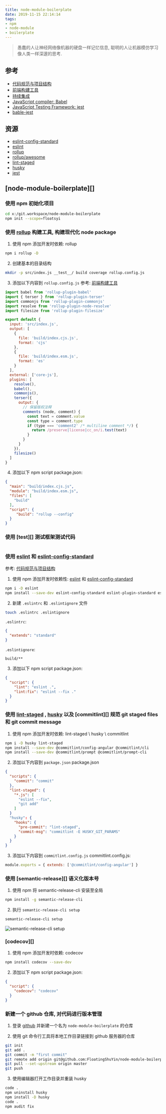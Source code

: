 ```yaml
---
title: node-module-boilerplate
date: 2019-11-15 22:14:14
tags:
- npm
- node-module
- boilerplate
---
```


> 愚蠢的人让神经网络像机器的硬盘一样记忆信息, 聪明的人让机器模仿学习像人类一样深邃的思考.

[代码规范与项目结构]: https://floatsyi.com/2019/09/26/%E4%BB%A3%E7%A0%81%E8%A7%84%E8%8C%83%E4%B8%8E%E9%A1%B9%E7%9B%AE%E7%BB%93%E6%9E%84/
[前端构建工具]: https://floatsyi.com/2019/10/06/%E5%89%8D%E7%AB%AF%E6%9E%84%E5%BB%BA%E5%B7%A5%E5%85%B7/
[持续集成]: https://floatsyi.com/2019/11/09/%E6%8C%81%E7%BB%AD%E9%9B%86%E6%88%90/
[JavaScript compiler: Babel]: https://floatsyi.com/2019/11/13/JavaScript-compiler-Babel/
[JavaScript Testing Framework: jest]: https://floatsyi.com/2019/11/13/JavaScript-Testing-Framework-jest/
[bable-jest]: https://floatsyi.com/2019/11/14/bable-jest/

[eslint-config-standard]: https://github.com/standard/eslint-config-standard
[eslint]: https://github.com/eslint/eslint
[rollup]: https://www.rollupjs.org/guide/en/
[rollup/awesome]: https://github.com/rollup/awesome
[lint-staged]: https://github.com/okonet/lint-staged
[husky]: https://github.com/typicode/husky
[chalk]: https://github.com/chalk/chalk
[github]: https://github.com/
[jest]: https://github.com/facebook/jest


## 参考
- [代码规范与项目结构][]
- [前端构建工具][]
- [持续集成][]
- [JavaScript compiler: Babel][]
- [JavaScript Testing Framework: jest][]
- [bable-jest][]

## 资源
- [eslint-config-standard][]
- [eslint][]
- [rollup][]
- [rollup/awesome][]
- [lint-staged][]
- [husky][]
- [jest][]

## [node-module-boilerplate][]

### 使用 npm 初始化项目
```bash
cd x:/git.workspace/node-module-boilerplate
npm init --scope=floatsyi
```

### 使用 [rollup][] 构建工具, 构建现代化 node package

1. 使用 npm 添加开发时依赖: rollup
```bash
npm i rollup -D
```

2. 创建基本的目录结构
```bash
mkdir -p src/index.js __test__/ build coverage rollup.config.js
```

3. 添加以下内容到 `rollup.config.js`
参考: [前端构建工具][]
```js
import babel from 'rollup-plugin-babel'
import { terser } from 'rollup-plugin-terser'
import commonjs from 'rollup-plugin-commonjs'
import resolve from 'rollup-plugin-node-resolve'
import filesize from 'rollup-plugin-filesize'

export default {
  input: 'src/index.js',
  output: [
    {
      file: 'build/index.cjs.js',
      format: 'cjs'
    },
    {
      file: 'build/index.esm.js',
      format: 'es'
    }
  ],
  external: ['core-js'],
  plugins: [
    resolve(),
    babel(),
    commonjs(),
    terser({
      output: {
        // 保留版权注释
        comments (node, comment) {
          const text = comment.value
          const type = comment.type
          if (type === 'comment2' /* multiline comment */) {
            return /preserve|license|cc_on/i.test(text)
          }
        }
      }
    }),
    filesize()
  ]
}
```

4. 添加以下 npm script
package.json:
```json
{
  "main": "build/index.cjs.js",
  "module": "build/index.esm.js",
  "files": [
    "build"
  ],
  "script": {
     "build": "rollup --config"
  }
}
```

### 使用 [test][] 测试框架测试代码

```
```

### 使用 [eslint][] 和 [eslint-config-standard][]
参考: [代码规范与项目结构][]
1. 使用 npm 添加开发时依赖性: [eslint][] 和 [eslint-config-standard][]
```bash
npm i -D eslint
npm install --save-dev eslint-config-standard eslint-plugin-standard eslint-plugin-promise eslint-plugin-import eslint-plugin-node
```

2. 新建 `.eslintrc` 和 `.eslintignore` 文件
```bash
touch .eslintrc .eslintignore
```
  `.eslintrc`:
  ```json
  {
    "extends": "standard"
  }
  ```
  `.eslintignore`:
  ```
  build/**
  ```

3. 添加以下 npm script
package.json:
```json
{
  "script": {
    "lint": "eslint .",
    "lint:fix": "eslint --fix ."
  }
}
```

### 使用 [lint-staged][] , [husky][] 以及 [commitlint][] 规范 git staged files 和 git commit message
1. 使用 npm 添加开发时依赖: lint-staged \ husky \ commitlint
```bash
npm i -D husky lint-staged
npm install --save-dev @commitlint/config-angular @commitlint/cli
npm install --save-dev @commitlint/prompt @commitlint/prompt-cli
```

2. 添加以下内容到 `package.json`
package.json
```json
{
  "scripts": {
    "commit": "commit"
  },
  "lint-staged": {
    "*.js": [
      "eslint --fix",
      "git add"
    ]
  }
  "husky": {
    "hooks": {
      "pre-commit": "lint-staged",
      "commit-msg": "commitlint -E HUSKY_GIT_PARAMS"
    }
  }
}
```

3. 添加以下内容到 `commitlint.config.js`
commitlint.config.js:
```js
module.exports = { extends: ['@commitlint/config-angular'] }
```

### 使用 [semantic-release][] 语义化版本号
1. 使用 npm 将 semantic-release-cli 安装至全局
```bash
npm install -g semantic-release-cli
```

2. 执行 `semantic-release-cli setup`
```bash
semantic-release-cli setup
```
![semantic-release-cli setup](https://github.com/semantic-release/semantic-release/blob/master/media/semantic-release-cli.png)

### [codecov][]
1. 使用 npm 添加开发时依赖: codecov
```bash
npm install codecov --save-dev
```

2. 添加以下 npm script
package.json:
```json
{
  "script": {
    "codecov": "codecov"
  }
}
```

### 新建一个 github 仓库, 对代码进行版本管理
1. 登录 [github][] 并新建一个名为 `node-module-boilerplate` 的仓库

2. 使用 git 命令行工具将本地工作目录链接到 github 服务器的仓库
```bash
git init
git add .
git commit -m "first commit"
git remote add origin git@github.com:FloatingShuYin/node-module-boilerplate.git
git pull --set-upstream origin master
git push
```
3. 使用编辑器打开工作目录并重装 husky
```bash
code .
npm uninstall husky
npm install -D husky
code .
npm audit fix
```


